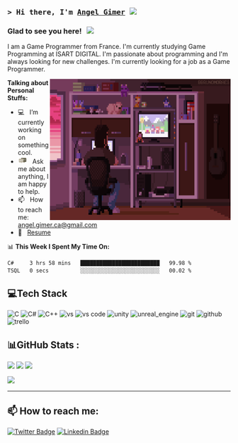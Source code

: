 ### <samp>&gt; Hi there, I'm <a href="https://angel-2180.github.io" target="_blank">Angel Gimer</a> <img src="https://media.giphy.com/media/hvRJCLFzcasrR4ia7z/giphy.gif" width="25"> </samp>


### Glad to see you here! &nbsp; ![](https://visitor-badge.glitch.me/badge?page_id=Angel-2180.Angel-2180&style=flat-round&color=0088cc)

I am a Game Programmer from France. I'm currently studying Game Programming at ISART DIGITAL. I'm passionate about programming and I'm always looking for new challenges. I'm currently looking for a job as a Game Programmer.

<img align="right" alt="GIF" src="assets/coding.gif" width="408" height="318" />

**Talking about Personal Stuffs:**

- :computer:&nbsp;&nbsp; I’m currently working on something cool.
- <img src="https://github.com/Angel-2180/Angel-2180/blob/main/assets/message.gif?raw=true" width="21" />&nbsp;&nbsp; Ask me about anything, I am happy to help.
- :mailbox:&nbsp;&nbsp; How to reach me: angel.gimer.ca@gmail.com
- :page_with_curl:&nbsp;&nbsp; [Resume](https://drive.google.com/file/d/1Ra1nzYJQc7s7smOvsQDZ_Spi3wYPm0yw/view?usp=sharing)

📊 **This Week I Spent My Time On:**
<!--START_SECTION:waka-->

```txt
C#     3 hrs 58 mins   █████████████████████████   99.98 %
TSQL   0 secs          ░░░░░░░░░░░░░░░░░░░░░░░░░   00.02 %
```

<!--END_SECTION:waka-->


## 💻Tech Stack
![C](https://img.shields.io/badge/c-%2300599C.svg?style=for-the-badge&logo=c&logoColor=white) ![C#](https://img.shields.io/badge/c%23-%23239120.svg?style=for-the-badge&logo=c-sharp&logoColor=white) ![C++](https://img.shields.io/badge/c++-%2300599C.svg?style=for-the-badge&logo=c%2B%2B&logoColor=white) ![vs](https://img.shields.io/badge/Visual%20Studio-5C2D91?style=for-the-badge&logo=visual-studio&logoColor=white) ![vs code](https://img.shields.io/badge/Visual%20Studio%20Code-007ACC?style=for-the-badge&logo=visual-studio-code&logoColor=white) ![unity](https://img.shields.io/badge/Unity-100000?style=for-the-badge&logo=unity&logoColor=white) ![unreal_engine](https://img.shields.io/badge/Unreal%20Engine-313131?style=for-the-badge&logo=unreal-engine&logoColor=white) ![git](https://img.shields.io/badge/Git-F05032?style=for-the-badge&logo=git&logoColor=white) ![github](https://img.shields.io/badge/GitHub-100000?style=for-the-badge&logo=github&logoColor=white) ![trello](https://img.shields.io/badge/Trello-0052CC?style=for-the-badge&logo=trello&logoColor=white) 
## 📊GitHub Stats :
<p>
<img height="180em" src="https://github-readme-stats.vercel.app/api?username=Angel-2180&show_icons=true&theme=radical&include_all_commits=true&count_private=true"/>
<img height="180em" src="https://github-readme-stats.vercel.app/api/top-langs/?username=Angel-2180&layout=compact&langs_count=8&theme=radical"/>
<img height="180em" src="https://github-readme-streak-stats.herokuapp.com/?user=Angel-2180&layout=compact&langs_count=8&theme=radical">
</p>


<img src="https://github-profile-trophy.vercel.app/?username=Angel-2180&theme=onedark&no-frame=false&no-bg=false&margin-w=4"/>
</p>

---

## 📫 How to reach me:
  [![Twitter Badge](https://img.shields.io/badge/-Twitter-00acee?style=flat-round&logo=Twitter&logoColor=white)](https://twitter.com/AngelGimer) [![Linkedin Badge](https://img.shields.io/badge/-Linkedin-blue?style=flat-round&logo=Linkedin&logoColor=white)](https://www.linkedin.com/in/angel-gimer-4b4b1b1b4/)    
